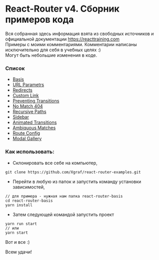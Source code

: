# React-Router v4. Сборник примеров кода  
Вся собранная здесь информация взята из свободных источников и официальной документации https://reacttraining.com  
Примеры с моими комментариями. Комментарии написаны исключительно для себя в учебных целях :)   
Могут быть небольшие изменения в коде.

### Список
* [Basis]
* [URL Parametrs]
* [Redirects]
* [Custom Link]
* [Preventing Transitions]
* [No Match 404]
* [Recursive Paths]
* [Sidebar]
* [Animated Transitions]
* [Ambiquous Matches]
* [Route Config]
* [Modal Gallery]

### Как использовать:  
* Склонировать все себе на компьютер,
```
git clone https://github.com/Xgraf/react-router-examples.git
```
* Перейти в любую из папок и запустить команду установки зависимостей,
```
// для примера - нужная нам папка react-router-basis
cd react-router-basis 
yarn install
```
* Затем следующей командой запустить проект
 ```
 yarn run start
 // или
 yarn start
 ```
Вот и все :)
 
Всем удачи!

[Basis]: https://github.com/Xgraf/react-router-examples/tree/master/react-router-basis
[URL Parametrs]: https://github.com/Xgraf/react-router-examples/tree/master/react-router-url_parametrs
[Redirects]: https://github.com/Xgraf/react-router-examples/tree/master/react-router-redirects
[Custom Link]: https://github.com/Xgraf/react-router-examples/tree/master/react-router-custom_link
[Preventing Transitions]: https://github.com/Xgraf/react-router-examples/tree/master/react-router-preventing_transitions
[No Match 404]: https://github.com/Xgraf/react-router-examples/tree/master/react-router-no_match_404
[Recursive Paths]: https://github.com/Xgraf/react-router-examples/tree/master/react-router-recursive_paths
[Sidebar]: https://github.com/Xgraf/react-router-examples/tree/master/react-router-sidebar
[Animated Transitions]: https://github.com/Xgraf/react-router-examples/tree/master/react-router-animated_transitions
[Ambiquous Matches]: https://github.com/Xgraf/react-router-examples/tree/master/react-router-ambiquous_matches
[Route Config]: https://github.com/Xgraf/react-router-examples/tree/master/react-router-route_config
[Modal Gallery]: https://github.com/Xgraf/react-router-examples/tree/master/react-router-modal_gallery



